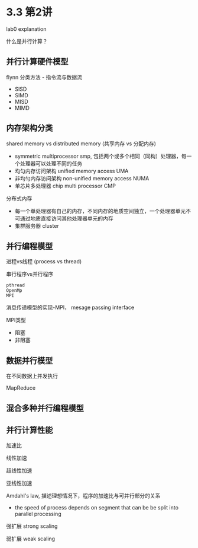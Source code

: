 # 3.3 第2讲

lab0 explanation

什么是并行计算？

## 并行计算硬件模型

flynn 分类方法 - 指令流与数据流

- SISD
- SIMD
- MISD
- MIMD

## 内存架构分类

shared memory vs distributed memory (共享内存 vs 分配内存)

- symmetric multiprocessor smp, 包括两个或多个相同（同构）处理器，每一个处理器可以处理不同的任务
- 均匀内存访问架构 unified memory access UMA
- 非均匀内存访问架构 non-unified memory access NUMA
- 单芯片多处理器 chip multi processor CMP

分布式内存 

- 每一个单处理器有自己的内存，不同内存的地质空间独立，一个处理器单元不可通过地质直接访问其他处理器单元的内存
- 集群服务器 cluster

## 并行编程模型

进程vs线程 (process vs thread)

串行程序vs并行程序

```
pthread
OpenMp
MPI
```

消息传递模型的实现-MPI， mesage passing interface 

MPI类型

- 阻塞
- 非阻塞

## 数据并行模型

在不同数据上并发执行

MapReduce 



## 混合多种并行编程模型



## 并行计算性能

加速比

线性加速

超线性加速

亚线性加速

Amdahl's law, 描述理想情况下，程序的加速比与可并行部分的关系

- the speed of process depends on segment that can be be split into parallel processing 

强扩展 strong scaling

弱扩展 weak scaling

